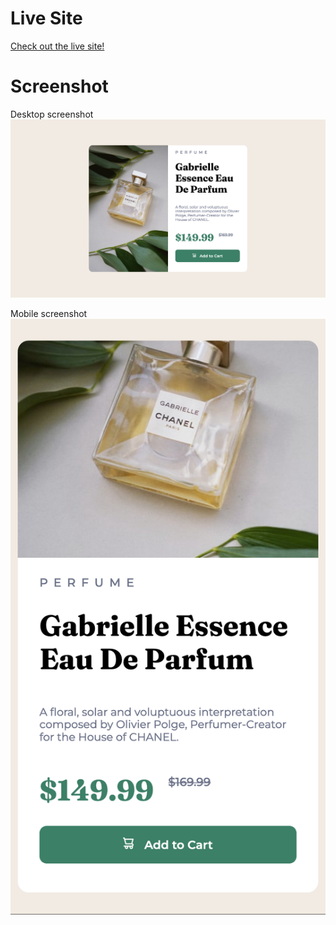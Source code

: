 # Live Site

[Check out the live site!](https://your-live-site-url.com)
# Screenshot

Desktop screenshot
![](./screenshots/desktop_screenshot.png)

Mobile screenshot
![](./screenshots/mobile_screenshot.png)


